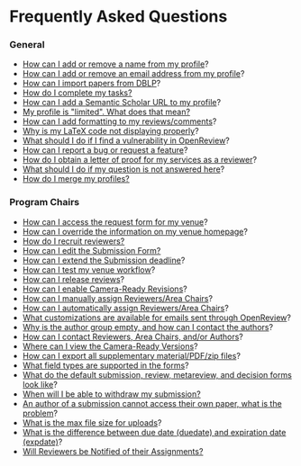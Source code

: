 # Frequently Asked Questions

### General&#x20;

* [How can I add or remove a name from my profile](../creating-an-openreview-profile/add-or-remove-a-name-from-your-profile.md)?&#x20;
* [How can I add or remove an email address from my profile](../creating-an-openreview-profile/add-or-remove-an-email-address-from-your-profile.md)?&#x20;
* [How can I import papers from DBLP](../creating-an-openreview-profile/importing-papers-from-dblp.md)?&#x20;
* [How do I complete my tasks?](how-do-i-complete-my-tasks.md)
* [How can I add a Semantic Scholar URL to my profile](../creating-an-openreview-profile/finding-and-adding-a-semantic-scholar-url-to-your-profile.md)?&#x20;
* [My profile is "limited". What does that mean? ](my-profile-is-limited-.-what-does-that-mean.md)
* [How can I add formatting to my reviews/comments](../../how-to-guides/submissions-comments-reviews-and-decisions/how-to-add-formatting-to-reviews-or-comments.md)?
* [Why is my LaTeX code not displaying properly](../../reference/openreview-tex/common-issues-with-latex-code-display.md)?&#x20;
* [What should I do if I find a vulnerability in OpenReview](what-should-i-do-if-i-find-a-vulnerability-in-openreview.md)?&#x20;
* [How can I report a bug or request a feature](how-can-i-report-a-bug-or-request-a-feature.md)?
* [How do I obtain a letter of proof for my services as a reviewer](how-do-i-obtain-a-letter-of-proof-for-my-services-as-a-reviewer.md)?
* [What should I do if my question is not answered here](what-should-i-do-if-my-question-is-not-answered-here.md)?&#x20;
* [How do I merge my profiles?](how-do-i-merge-my-profiles.md)

### Program Chairs

* [How can I access the request form for my venue](../hosting-a-venue-on-openreview/navigating-your-venue-pages.md)?&#x20;
* [How can I override the information on my venue homepage](../../how-to-guides/modifying-venue-homepages/how-to-customize-your-venue-homepage.md)?
* [How do I recruit reviewers?](how-do-i-recruit-reviewers.md)
* [How can I edit the Submission Form? ](../hosting-a-venue-on-openreview/customizing-your-submission-form.md)
* [How can I extend the Submission deadline](../hosting-a-venue-on-openreview/changing-your-submission-deadline.md)?
* [How can I test my venue workflow](../../how-to-guides/workflow/how-to-test-your-venue-workflow.md)?&#x20;
* [How can I release reviews](../../how-to-guides/workflow/how-to-release-reviews.md)?
* [How can I enable Camera-Ready Revisions](../../how-to-guides/workflow/how-to-enable-camera-ready-revision-upload-for-accepted-papers.md)?
* [How can I manually assign Reviewers/Area Chairs](../../how-to-guides/paper-matching-and-assignment/how-to-do-manual-assignments/)?&#x20;
* [How can I automatically assign Reviewers/Area Chairs](../../how-to-guides/paper-matching-and-assignment/how-to-do-automatic-assignments/)?
* [What customizations are available for emails sent through OpenReview](../../how-to-guides/communication/how-to-customize-emails-sent-through-openreview.md)?&#x20;
* [Why is the author group empty, and how can I contact the authors](../../how-to-guides/communication/how-to-message-authors-before-the-submission-deadline.md)?&#x20;
* [How can I contact Reviewers, Area Chairs, and/or Authors](../../how-to-guides/communication/how-to-send-messages-through-the-ui.md)?
* [Where can I view the Camera-Ready Versions](../../how-to-guides/data-retrieval-and-modification/how-to-view-camera-ready-revisions.md)?
* [How can I export all supplementary material/PDF/zip files](../../how-to-guides/data-retrieval-and-modification/how-to-export-all-submission-attachments.md)?&#x20;
* [What field types are supported in the forms](what-field-types-are-supported-in-the-forms.md)?&#x20;
* [What do the default submission, review, metareview, and decision forms look like](../../reference/default-forms/)?&#x20;
* [When will I be able to withdraw my submission?](when-will-i-be-able-to-withdraw-my-submission.md)
* [An author of a submission cannot access their own paper, what is the problem](an-author-of-a-submission-cannot-access-their-own-paper-what-is-the-problem.md)?&#x20;
* [What is the max file size for uploads](what-is-the-max-file-size-for-uploads-1.md)?&#x20;
* [What is the difference between due date (duedate) and expiration date (expdate)](what-is-the-difference-between-due-date-duedate-and-expiration-date-expdate.md)?&#x20;
* [Will Reviewers be Notified of their Assignments?](will-reviewers-be-notified-of-their-assignments.md)
